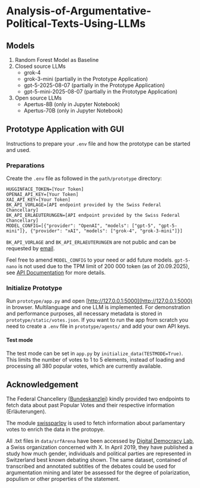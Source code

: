 # Analysis-of-Argumentative-Political-Texts-Using-LLMs

## Models
1. Random Forest Model as Baseline
2. Closed source LLMs 
   - grok-4
   - grok-3-mini (partially in the Prototype Application)
   - gpt-5-2025-08-07 (partially in the Prototype Application)
   - gpt-5-mini-2025-08-07 (partially in the Prototype Application)
3. Open source LLMs 
   - Apertus-8B (only in Jupyter Notebook)
   - Apertus-70B (only in Jupyter Notebook)

## Prototype Application with GUI
Instructions to prepare your `.env` file and how the prototype can be started and used.

### Preparations
Create the `.env` file as followed in the `path/prototype` directory:

```
HUGGINFACE_TOKEN=[Your Token]
OPENAI_API_KEY=[Your Token]
XAI_API_KEY=[Your Token]
BK_API_VORLAGE=[API endpoint provided by the Swiss Federal Chancellary]
BK_API_ERLAEUTERUNGEN=[API endpoint provided by the Swiss Federal Chancellary]
MODEL_CONFIG=[{"provider": "OpenAI", "models": ["gpt-5", "gpt-5-mini"]}, {"provider": "xAI", "models": ["grok-4", "grok-3-mini"]}]
```

`BK_API_VORLAGE` and `BK_API_ERLAEUTERUNGEN` are not public and can be requested by [email](support@bk.admin.ch). 

Feel free to amend `MODEL_CONFIG` to your need or add future models. `gpt-5-nano` is not used due to the TPM limit of 200 000 token (as of 20.09.2025), see [API Documentation](https://platform.openai.com/docs/models/gpt-5-nano) for more details.

### Initialize Prototype
Run `prototype/app.py` and open [http://127.0.0.1:5000](http://127.0.0.1:5000) in browser. Multilanguage and one LLM is implemented. For demonstration and performance purposes, all necessary metadata is stored in `prototype/static/votes.json`. If you want to run the app from scratch you need to create a `.env` file in `prototype/agents/` and add your own API keys.

#### Test mode
The test mode can be set in `app.py` by `initialize_data(TESTMODE=True)`. This limits the number of votes to 1 to 5 elements, instead of loading and processing all 380 popular votes, which are currently available.

## Acknowledgement
The Federal Chancellery ([Bundeskanzlei](https://www.bk.admin.ch/bk/en/home.html)) kindly provided two endpoints to 
fetch data about past Popular Votes and their respective information (Erläuterungen).

The module [swissparlpy](https://github.com/metaodi/swissparlpy) is used to fetch information about parlamentary votes to enrich the data in the protopye.

All .txt files in `data/srfArena` have been accessed by 
[Digital Democracy Lab](https://digdemlab.io/eye/2019/04/27/srfarena.html), a Swiss 
organization concerned with X. In April 2019, they have published a study how much gender, individuals and 
political parties are represented in Switzerland best known debating shown. The same dataset, contained of transcribed 
and annotated subtitles of the debates could be used for argumentation mining and later be assessed for the degree of
polarization, populism or other properties of the statement.